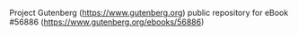 Project Gutenberg (https://www.gutenberg.org) public repository for
eBook #56886 (https://www.gutenberg.org/ebooks/56886)
